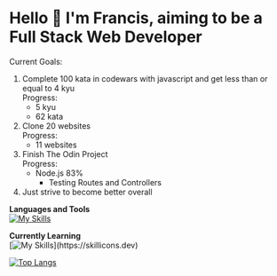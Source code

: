 # Hello 👋 I'm Francis, aiming to be a Full Stack Web Developer

Current Goals:
1. Complete 100 kata in codewars with javascript and get less than or equal to 4 kyu  
   Progress:
    - 5 kyu
    - 62 kata
3. Clone 20 websites  
   Progress:
   - 11 websites
5. Finish The Odin Project  
   Progress:
   - Node.js 83%
      - Testing Routes and Controllers
7. Just strive to become better overall

**Languages and Tools**  
[![My Skills](https://skillicons.dev/icons?i=js,html,css,react,ts,neovim,firebase,git)](https://skillicons.dev)

**Currently Learning**  
[![My Skills](https://skillicons.dev/icons?i=nodejs,mongodb,express,styledcomponents,)](https://skillicons.dev)


[![Top Langs](https://github-readme-stats.vercel.app/api/top-langs/?username=nevz9)](https://github.com/nevz9/github-readme-stats)
